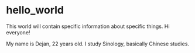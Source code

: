 # hello_world
This world will contain specific information about specific things. 
Hi everyone! 

My name is Dejan, 22 years old. I study Sinology, basically Chinese studies. 

